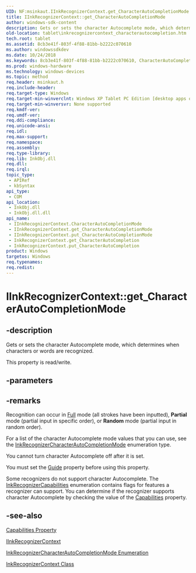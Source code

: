 ```yaml
---
UID: NF:msinkaut.IInkRecognizerContext.get_CharacterAutoCompletionMode
title: IInkRecognizerContext::get_CharacterAutoCompletionMode
author: windows-sdk-content
description: Gets or sets the character Autocomplete mode, which determines when characters or words are recognized.
old-location: tablet\inkrecognizercontext_characterautocompletion.htm
tech.root: tablet
ms.assetid: 8cb3e41f-803f-4f88-81bb-b2222c070610
ms.author: windowssdkdev
ms.date: 10/24/2018
ms.keywords: 8cb3e41f-803f-4f88-81bb-b2222c070610, CharacterAutoCompletionMode property [Tablet PC], CharacterAutoCompletionMode property [Tablet PC],IInkRecognizerContext interface, IInkRecognizerContext interface [Tablet PC],CharacterAutoCompletionMode property, IInkRecognizerContext.CharacterAutoCompletionMode, IInkRecognizerContext.get_CharacterAutoCompletionMode, IInkRecognizerContext::CharacterAutoCompletionMode, IInkRecognizerContext::get_CharacterAutoCompletionMode, IInkRecognizerContext::put_CharacterAutoCompletionMode, InkRecognizerContext.get_CharacterAutoCompletion, InkRecognizerContext.put_CharacterAutoCompletion, get_CharacterAutoCompletionMode, msinkaut/IInkRecognizerContext::CharacterAutoCompletionMode, msinkaut/IInkRecognizerContext::get_CharacterAutoCompletionMode, msinkaut/IInkRecognizerContext::put_CharacterAutoCompletionMode, put_CharacterAutoCompletionMode, tablet.inkrecognizercontext_characterautocompletion
ms.prod: windows-hardware
ms.technology: windows-devices
ms.topic: method
req.header: msinkaut.h
req.include-header: 
req.target-type: Windows
req.target-min-winverclnt: Windows XP Tablet PC Edition [desktop apps only]
req.target-min-winversvr: None supported
req.kmdf-ver: 
req.umdf-ver: 
req.ddi-compliance: 
req.unicode-ansi: 
req.idl: 
req.max-support: 
req.namespace: 
req.assembly: 
req.type-library: 
req.lib: InkObj.dll
req.dll: 
req.irql: 
topic_type:
 - APIRef
 - kbSyntax
api_type:
 - COM
api_location:
 - InkObj.dll
 - InkObj.dll.dll
api_name:
 - IInkRecognizerContext.CharacterAutoCompletionMode
 - IInkRecognizerContext.get_CharacterAutoCompletionMode
 - IInkRecognizerContext.put_CharacterAutoCompletionMode
 - InkRecognizerContext.get_CharacterAutoCompletion
 - InkRecognizerContext.put_CharacterAutoCompletion
product: Windows
targetos: Windows
req.typenames: 
req.redist: 
---
```


# IInkRecognizerContext::get_CharacterAutoCompletionMode


## -description



Gets or sets the character Autocomplete mode, which determines when characters or words are recognized.



This property is read/write.


## -parameters


## -remarks



Recognition can occur in <a href="https://msdn.microsoft.com/69677379-6700-4128-9e8e-675a9a61a25e">Full</a> mode (all strokes have been inputted), <b>Partial</b> mode (partial input in specific order), or <b>Random</b> mode (partial input in random order).

For a list of the character Autocomplete mode values that you can use, see the <a href="https://msdn.microsoft.com/69677379-6700-4128-9e8e-675a9a61a25e">InkRecognizerCharacterAutoCompletionMode</a> enumeration type.

You cannot turn character Autocomplete off after it is set.

You must set the <a href="https://msdn.microsoft.com/706d28c3-fc5d-496a-a957-daf5ba8d47ca">Guide</a> property before using this property.

Some recognizers do not support character Autocomplete. The <a href="https://msdn.microsoft.com/df405aeb-fefd-4bba-9c02-c1865418f76a">InkRecognizerCapabilities</a> enumeration contains flags for features a recognizer can support. You can determine if the recognizer supports character Autocomplete by checking the value of the <a href="https://msdn.microsoft.com/c8662817-0a33-4828-8de7-c4ce259738a7">Capabilities</a> property.




## -see-also




<a href="https://msdn.microsoft.com/c8662817-0a33-4828-8de7-c4ce259738a7">Capabilities Property</a>



<a href="https://msdn.microsoft.com/D3DC08E9-19CC-4281-9C71-CB9B8CBDDB7F">IInkRecognizerContext</a>



<a href="https://msdn.microsoft.com/69677379-6700-4128-9e8e-675a9a61a25e">InkRecognizerCharacterAutoCompletionMode Enumeration</a>



<a href="https://msdn.microsoft.com/2b39fd32-831d-4606-8600-b52aaa7ed882">InkRecognizerContext Class</a>
 

 

